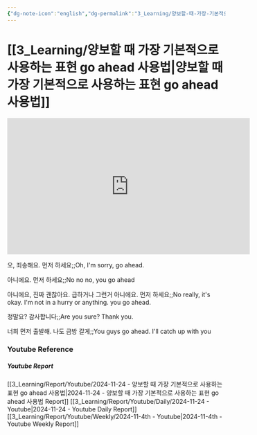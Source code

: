 ```yaml
---
{"dg-note-icon":"english","dg-permalink":"3_Learning/양보할-때-가장-기본적으로-사용하는-표현-go-ahead-사용법","created-date":"2024-11-24 11:21:17 am","date":"2024-11-24","type":"youtube","tags":["youtube","english","flashcards"],"aliases":null,"youtuber":"빨모쌤","channelName":"라이브 아카데미","link":"https://www.youtube.com/watch?v=kpumR5udzrQ","img":"https://img.youtube.com/vi/kpumR5udzrQ/0.jpg","dg-publish":true,"permalink":"/3_Learning/양보할-때-가장-기본적으로-사용하는-표현-go-ahead-사용법/","dgPassFrontmatter":true,"noteIcon":"english"}
---
```


# [[3_Learning/양보할 때 가장 기본적으로 사용하는 표현 go ahead 사용법\|양보할 때 가장 기본적으로 사용하는 표현 go ahead 사용법]]


<div class="container-root"><span></span></div><div><div class="container-root"><iframe width="560" height="315" src="https://www.youtube.com/embed/kpumR5udzrQ" title="YouTube video player" frameborder="0" allow="accelerometer; autoplay; clipboard-write; encrypted-media; gyroscope; picture-in-picture; web-share" allowfullscreen=""></iframe></div></div>

오, 죄송해요. 먼저 하세요;;Oh, I'm sorry, go ahead.
<!--SR:!2025-03-01,55,310-->
아니에요. 먼저 하세요;;No no no, you go ahead
<!--SR:!2025-03-04,54,310-->
아니에요, 진짜 괜찮아요. 급하거나 그런거 아니에요. 먼저 하세요;;No really, it's okay. I'm not in a hurry or anything. you go ahead.
<!--SR:!2025-02-20,46,290-->

정말요? 감사합니다;;Are you sure? Thank you.
<!--SR:!2024-12-17,2,250-->
너희 먼저 출발해. 나도 금방 갈게;;You guys go ahead. I'll catch up with you
<!--SR:!2025-01-12,7,270-->












### Youtube Reference
##### Youtube Report
[[3_Learning/Report/Youtube/2024-11-24 - 양보할 때 가장 기본적으로 사용하는 표현 go ahead 사용법\|2024-11-24 - 양보할 때 가장 기본적으로 사용하는 표현 go ahead 사용법 Report]]
[[3_Learning/Report/Youtube/Daily/2024-11-24 - Youtube\|2024-11-24 - Youtube Daily Report]]
[[3_Learning/Report/Youtube/Weekly/2024-11-4th - Youtube\|2024-11-4th - Youtube Weekly Report]]

